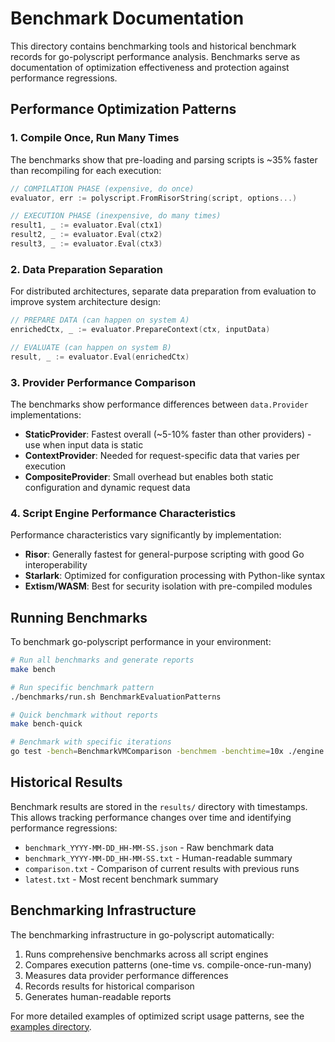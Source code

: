 # Benchmark Documentation

This directory contains benchmarking tools and historical benchmark records for go-polyscript performance analysis. Benchmarks serve as documentation of optimization effectiveness and protection against performance regressions.

## Performance Optimization Patterns

### 1. Compile Once, Run Many Times

The benchmarks show that pre-loading and parsing scripts is ~35% faster than recompiling for each execution:

```go
// COMPILATION PHASE (expensive, do once)
evaluator, err := polyscript.FromRisorString(script, options...)

// EXECUTION PHASE (inexpensive, do many times)
result1, _ := evaluator.Eval(ctx1)
result2, _ := evaluator.Eval(ctx2)
result3, _ := evaluator.Eval(ctx3)
```

### 2. Data Preparation Separation

For distributed architectures, separate data preparation from evaluation to improve system architecture design:

```go
// PREPARE DATA (can happen on system A)
enrichedCtx, _ := evaluator.PrepareContext(ctx, inputData)

// EVALUATE (can happen on system B)
result, _ := evaluator.Eval(enrichedCtx)
```

### 3. Provider Performance Comparison

The benchmarks show performance differences between `data.Provider` implementations:

- **StaticProvider**: Fastest overall (~5-10% faster than other providers) - use when input data is static
- **ContextProvider**: Needed for request-specific data that varies per execution
- **CompositeProvider**: Small overhead but enables both static configuration and dynamic request data

### 4. Script Engine Performance Characteristics

Performance characteristics vary significantly by implementation:

- **Risor**: Generally fastest for general-purpose scripting with good Go interoperability
- **Starlark**: Optimized for configuration processing with Python-like syntax
- **Extism/WASM**: Best for security isolation with pre-compiled modules

## Running Benchmarks

To benchmark go-polyscript performance in your environment:

```bash
# Run all benchmarks and generate reports
make bench

# Run specific benchmark pattern
./benchmarks/run.sh BenchmarkEvaluationPatterns

# Quick benchmark without reports
make bench-quick

# Benchmark with specific iterations
go test -bench=BenchmarkVMComparison -benchmem -benchtime=10x ./engine
```

## Historical Results

Benchmark results are stored in the `results/` directory with timestamps. This allows tracking performance changes over time and identifying performance regressions:

- `benchmark_YYYY-MM-DD_HH-MM-SS.json` - Raw benchmark data
- `benchmark_YYYY-MM-DD_HH-MM-SS.txt` - Human-readable summary
- `comparison.txt` - Comparison of current results with previous runs
- `latest.txt` - Most recent benchmark summary

## Benchmarking Infrastructure

The benchmarking infrastructure in go-polyscript automatically:

1. Runs comprehensive benchmarks across all script engines
2. Compares execution patterns (one-time vs. compile-once-run-many)
3. Measures data provider performance differences
4. Records results for historical comparison
5. Generates human-readable reports

For more detailed examples of optimized script usage patterns, see the [examples directory](../examples/).
